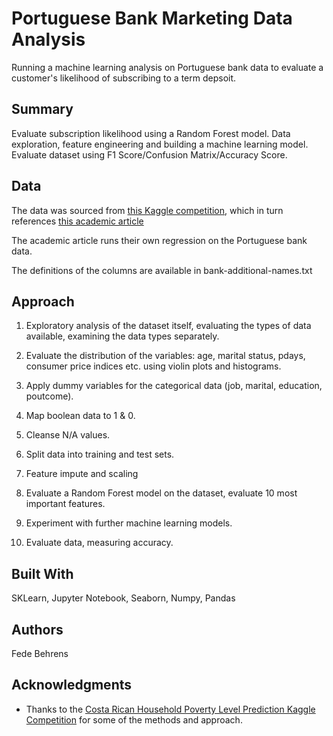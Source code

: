 # Portuguese Bank Marketing Data Analysis

Running a machine learning analysis on Portuguese bank data to evaluate a customer's likelihood of subscribing to a term depsoit.

## Summary

Evaluate subscription likelihood using a Random Forest model. Data exploration, feature engineering and building a machine learning model. Evaluate dataset using F1 Score/Confusion Matrix/Accuracy Score.

## Data

The data was sourced from [this Kaggle competition](https://www.kaggle.com/henriqueyamahata/bank-marketing), which in turn references [this academic article](http://archive.ics.uci.edu/ml/datasets/Bank+Marketing#)

The academic article runs their own regression on the Portuguese bank data. 

The definitions of the columns are available in bank-additional-names.txt

## Approach

1. Exploratory analysis of the dataset itself, evaluating the types of data available, examining the data types separately.

2. Evaluate the distribution of the variables: age, marital status, pdays, consumer price indices etc. using violin plots and histograms.

3. Apply dummy variables for the categorical data (job, marital, education, poutcome).

4. Map boolean data to 1 & 0.

5. Cleanse N/A values.

6. Split data into training and test sets.

7. Feature impute and scaling

8. Evaluate a Random Forest model on the dataset, evaluate 10 most important features. 

9. Experiment with further machine learning models. 

10. Evaluate data, measuring accuracy.


## Built With

SKLearn, Jupyter Notebook, Seaborn, Numpy, Pandas

## Authors

Fede Behrens

## Acknowledgments

* Thanks to the [Costa Rican Household Poverty Level Prediction Kaggle Competition](https://www.kaggle.com/c/costa-rican-household-poverty-prediction) for some of the methods and approach. 
